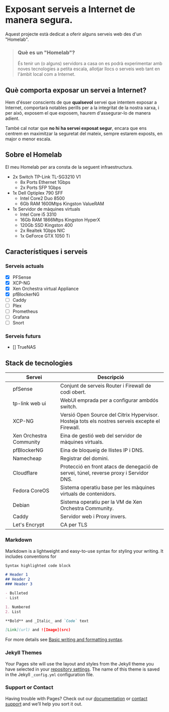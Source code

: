 #  Exposant serveis a Internet de manera segura.

Aquest projecte està dedicat a oferir alguns serveis web des d'un "Homelab". 

> ### Què es un "Homelab"?
>És tenir un (o alguns) servidors a casa on es podrà experimentar amb noves tecnologies a petita escala, allotjar llocs o serveis web tant en l'àmbit local com a Internet.

## Què comporta exposar un servei a Internet?

Hem d'ésser conscients de que **qualsevol** servei que intentem exposar a Internet, comportarà notables perills per a la integritat de la nostra xarxa, i per això, exposem el que exposem, haurem d'assegurar-lo de manera adient.

També cal notar que **no hi ha servei exposat segur**, encara que ens centrem en maximitzar la seguretat del mateix, sempre estarem exposts, en major o menor escala.

## Sobre el Homelab

El meu Homelab per ara consta de la seguent infraestructura.

- 2x Switch TP-Link TL-SG3210 V1
  - 8x Ports Ethernet 1Gbps
  - 2x Ports SFP 1Gbps
- 1x Dell Optiplex 790 SFF
    - Intel Core2 Duo 8500
    - 6Gb RAM 1600Mtps Kingston ValueRAM
- 1x Servidor de màquines virtuals
  - Intel Core i5 3310 
  - 16Gb RAM 1866Mtps Kingston HyperX
  - 120Gb SSD Kingston 400
  - 2x Realtek 1Gbps NIC
  - 1x GeForce GTX 1050 Ti

## Característiques i serveis

### Serveis actuals
- [x] PFSense
- [x] XCP-NG
- [X] Xen Orchestra virtual Appliance
- [X] pfBlockerNG
- [ ] Caddy
- [ ] Plex
- [ ] Prometheus
- [ ] Grafana
- [ ] Snort
### Serveis futurs
- []  TrueNAS

## Stack de tecnologies

|   | Servei                  | Descripció                                                                                      |
|---|-------------------------|-------------------------------------------------------------------------------------------------|
|   | pfSense                 | Conjunt de serveis Router i Firewall de codi obert.                                             |
|   | tp-link web ui          | WebUI emprada per a configurar ambdós switch.                                                   |
|   | XCP-NG                  | Versió Open Source del Citrix Hypervisor. Hosteja tots els nostres serveis excepte el Firewall. |
|   | Xen Orchestra Community | Eina de gestió web del servidor de màquines virtuals.                                           |
|   | pfBlockerNG             | Eina de bloqueig de llistes IP i DNS.                                                           |
|   | Namecheap               | Registrar del domini.                                                                           |
|   | Cloudflare              | Protecció en front atacs de denegació de servei, túnel, reverse proxy i Servidor DNS.           |
|   | Fedora CoreOS           | Sistema operatiu base per les màquines virtuals de contenidors.                                 |
|   | Debian                  | Sistema operatiu per la VM de Xen Orchestra Community.                                          |
|   | Caddy                   | Servidor web i Proxy invers.                                                                    |
|   | Let's Encrypt           | CA per TLS                                                                                      |

### Markdown

Markdown is a lightweight and easy-to-use syntax for styling your writing. It includes conventions for

```markdown
Syntax highlighted code block

# Header 1
## Header 2
### Header 3

- Bulleted
- List

1. Numbered
2. List

**Bold** and _Italic_ and `Code` text

[Link](url) and ![Image](src)
```

For more details see [Basic writing and formatting syntax](https://docs.github.com/en/github/writing-on-github/getting-started-with-writing-and-formatting-on-github/basic-writing-and-formatting-syntax).

### Jekyll Themes

Your Pages site will use the layout and styles from the Jekyll theme you have selected in your [repository settings](https://github.com/sirazazel/espardenya.cloud/settings/pages). The name of this theme is saved in the Jekyll `_config.yml` configuration file.

### Support or Contact

Having trouble with Pages? Check out our [documentation](https://docs.github.com/categories/github-pages-basics/) or [contact support](https://support.github.com/contact) and we’ll help you sort it out.
